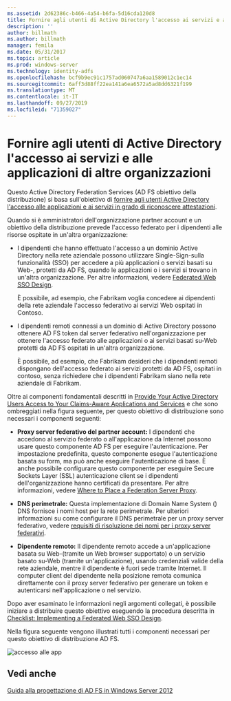 ```yaml
---
ms.assetid: 2d62386c-b466-4a54-b6fa-5d16cda120d8
title: Fornire agli utenti di Active Directory l'accesso ai servizi e alle applicazioni di altre organizzazioni
description: ''
author: billmath
ms.author: billmath
manager: femila
ms.date: 05/31/2017
ms.topic: article
ms.prod: windows-server
ms.technology: identity-adfs
ms.openlocfilehash: bcf9b9ec91c1757ad060747a6aa1589012c1ec14
ms.sourcegitcommit: 6aff3d88ff22ea141a6ea6572a5ad8dd6321f199
ms.translationtype: MT
ms.contentlocale: it-IT
ms.lasthandoff: 09/27/2019
ms.locfileid: "71359027"
---
```

# <a name="provide-your-active-directory-users-access-to-the-applications-and-services-of-other-organizations"></a>Fornire agli utenti di Active Directory l'accesso ai servizi e alle applicazioni di altre organizzazioni

Questo Active Directory Federation Services \(AD FS obiettivo della distribuzione\) si basa sull'obiettivo di [fornire agli utenti Active Directory l'accesso alle applicazioni e ai servizi in grado di riconoscere attestazioni](Provide-Your-Active-Directory-Users-Access-to-Your-Claims-Aware-Applications-and-Services.md).  
  
Quando si è amministratori dell'organizzazione partner account e un obiettivo della distribuzione prevede l'accesso federato per i dipendenti alle risorse ospitate in un'altra organizzazione:  
  
-   I dipendenti che hanno effettuato l'accesso a un dominio Active Directory nella rete aziendale possono utilizzare Single\-Sign\-sulla funzionalità \(SSO\) per accedere a più applicazioni o servizi basati su Web\-, protetti da AD FS, quando le applicazioni o i servizi si trovano in un'altra organizzazione. Per altre informazioni, vedere [Federated Web SSO Design](Federated-Web-SSO-Design.md).  
  
    È possibile, ad esempio, che Fabrikam voglia concedere ai dipendenti della rete aziendale l'accesso federativo ai servizi Web ospitati in Contoso.  
  
-   I dipendenti remoti connessi a un dominio di Active Directory possono ottenere AD FS token dal server federativo nell'organizzazione per ottenere l'accesso federato alle applicazioni o ai servizi basati su\-Web protetti da AD FS ospitati in un'altra organizzazione.  
  
    È possibile, ad esempio, che Fabrikam desideri che i dipendenti remoti dispongano dell'accesso federato ai servizi protetti da AD FS, ospitati in contoso, senza richiedere che i dipendenti Fabrikam siano nella rete aziendale di Fabrikam.  
  
Oltre ai componenti fondamentali descritti in [Provide Your Active Directory Users Access to Your Claims-Aware Applications and Services](Provide-Your-Active-Directory-Users-Access-to-Your-Claims-Aware-Applications-and-Services.md) e che sono ombreggiati nella figura seguente, per questo obiettivo di distribuzione sono necessari i componenti seguenti:  
  
-   **Proxy server federativo del partner account:** I dipendenti che accedono al servizio federato o all'applicazione da Internet possono usare questo componente AD FS per eseguire l'autenticazione. Per impostazione predefinita, questo componente esegue l'autenticazione basata su form, ma può anche eseguire l'autenticazione di base. È anche possibile configurare questo componente per eseguire Secure Sockets Layer \(SSL\) autenticazione client se i dipendenti dell'organizzazione hanno certificati da presentare. Per altre informazioni, vedere [Where to Place a Federation Server Proxy](Where-to-Place-a-Federation-Server-Proxy.md).  
  
-   **DNS perimetrale:** Questa implementazione di Domain Name System \(\) DNS fornisce i nomi host per la rete perimetrale. Per ulteriori informazioni su come configurare il DNS perimetrale per un proxy server federativo, vedere [requisiti di risoluzione dei nomi per i proxy server federativi](Name-Resolution-Requirements-for-Federation-Server-Proxies.md).  
  
-   **Dipendente remoto:** Il dipendente remoto accede a un'applicazione basata su Web\-\(tramite un Web browser supportato\) o un servizio basato su\-Web \(tramite un'applicazione\), usando credenziali valide della rete aziendale, mentre il dipendente è fuori sede tramite Internet. Il computer client del dipendente nella posizione remota comunica direttamente con il proxy server federativo per generare un token e autenticarsi nell'applicazione o nel servizio.  
  
Dopo aver esaminato le informazioni negli argomenti collegati, è possibile iniziare a distribuire questo obiettivo eseguendo la procedura descritta in [Checklist: Implementing a Federated Web SSO Design](../../ad-fs/deployment/Checklist--Implementing-a-Federated-Web-SSO-Design.md).  
  
Nella figura seguente vengono illustrati tutti i componenti necessari per questo obiettivo di distribuzione AD FS.  
  
![accesso alle app](media/50af4837-31e0-451f-a942-e705c2300065.gif)  
  
## <a name="see-also"></a>Vedi anche
[Guida alla progettazione di AD FS in Windows Server 2012](AD-FS-Design-Guide-in-Windows-Server-2012.md)
